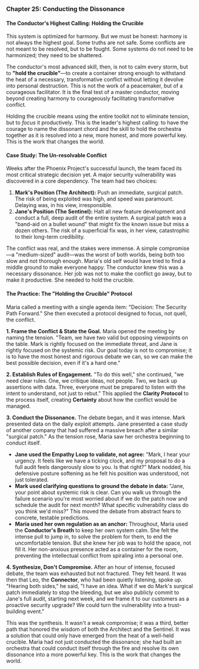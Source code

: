 ### **Chapter 25: Conducting the Dissonance**
#### The Conductor's Highest Calling: Holding the Crucible

This system is optimized for harmony. But we must be honest: harmony is not always the highest goal. Some truths are not safe. Some conflicts are not meant to be resolved, but to be fought. Some systems do not need to be harmonized; they need to be shattered.

The conductor's most advanced skill, then, is not to calm every storm, but to **"hold the crucible"**—to create a container strong enough to withstand the heat of a necessary, transformative conflict without letting it devolve into personal destruction. This is not the work of a peacemaker, but of a courageous facilitator. It is the final test of a master conductor, moving beyond creating harmony to courageously facilitating transformative conflict.

Holding the crucible means using the entire toolkit not to eliminate tension, but to *focus* it productively. This is the leader's highest calling: to have the courage to name the dissonant chord and the skill to hold the orchestra together as it is resolved into a new, more honest, and more powerful key. This is the work that changes the world.

#### **Case Study: The Un-resolvable Conflict**

Weeks after the Phoenix Project's successful launch, the team faced its most critical strategic decision yet. A major security vulnerability was discovered in a core dependency. The team had two choices:

1.  **Mark's Position (The Architect):** Push an immediate, surgical patch. The risk of being exploited was high, and speed was paramount. Delaying was, in his view, irresponsible.
2.  **Jane's Position (The Sentinel):** Halt all new feature development and conduct a full, deep audit of the entire system. A surgical patch was a "band-aid on a bullet wound" that might fix the known issue but miss a dozen others. The risk of a superficial fix was, in her view, catastrophic to their long-term credibility.

The conflict was real, and the stakes were immense. A simple compromise—a "medium-sized" audit—was the worst of both worlds, being both too slow and not thorough enough. Maria's old self would have tried to find a middle ground to make everyone happy. The conductor knew this was a necessary dissonance. Her job was not to make the conflict go away, but to make it productive. She needed to hold the crucible.

#### **The Practice: The "Holding the Crucible" Protocol**

Maria called a meeting with a single agenda item: "Decision: The Security Path Forward." She then executed a protocol designed to focus, not quell, the conflict.

**1. Frame the Conflict & State the Goal.**
Maria opened the meeting by naming the tension. "Team, we have two valid but opposing viewpoints on the table. Mark is rightly focused on the immediate threat, and Jane is rightly focused on the systemic risk. Our goal today is not to compromise; it is to have the most honest and rigorous debate we can, so we can make the best possible decision, even if it's a hard one."

**2. Establish Rules of Engagement.**
"To do this well," she continued, "we need clear rules. One, we critique ideas, not people. Two, we back up assertions with data. Three, everyone must be prepared to listen with the intent to understand, not just to rebut." This applied the **Clarity Protocol** to the process itself, creating **Certainty** about how the conflict would be managed.

**3. Conduct the Dissonance.**
The debate began, and it was intense. Mark presented data on the daily exploit attempts. Jane presented a case study of another company that had suffered a massive breach after a similar "surgical patch." As the tension rose, Maria saw her orchestra beginning to conduct itself.
*   **Jane used the Empathy Loop to validate, not agree:** "Mark, I hear your urgency. It feels like we have a ticking clock, and my proposal to do a full audit feels dangerously slow to you. Is that right?" Mark nodded, his defensive posture softening as he felt his position was understood, not just tolerated.
*   **Mark used clarifying questions to ground the debate in data:** "Jane, your point about systemic risk is clear. Can you walk us through the failure scenario you're most worried about if we do the patch now and schedule the audit for next month? What specific vulnerability class do you think we'd miss?" This moved the debate from abstract fears to concrete, testable predictions.
*   **Maria used her own regulation as an anchor:** Throughout, Maria used the **Conductor's Breath** to keep her own system calm. She felt the intense pull to jump in, to solve the problem for them, to end the uncomfortable tension. But she knew her job was to hold the space, not fill it. Her non-anxious presence acted as a container for the room, preventing the intellectual conflict from spiraling into a personal one.

**4. Synthesize, Don't Compromise.**
After an hour of intense, focused debate, the team was exhausted but not fractured. They felt heard. It was then that Leo, the **Connector**, who had been quietly listening, spoke up. "Hearing both sides," he said, "I have an idea. What if we do Mark's surgical patch immediately to stop the bleeding, but we also publicly commit to Jane's full audit, starting next week, and we frame it to our customers as a proactive security upgrade? We could turn the vulnerability into a trust-building event."

This was the synthesis. It wasn't a weak compromise; it was a third, better path that honored the wisdom of both the Architect and the Sentinel. It was a solution that could only have emerged from the heat of a well-held crucible. Maria had not just conducted the dissonance; she had built an orchestra that could conduct itself through the fire and resolve its own dissonance into a more powerful key. This is the work that changes the world.
      